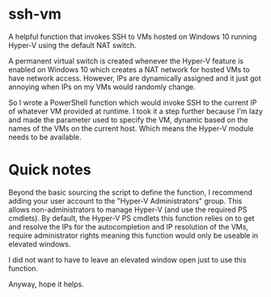 # ssh-vm
A helpful function that invokes SSH to VMs hosted on Windows 10 running Hyper-V using the default NAT switch.

A permanent virtual switch is created whenever the Hyper-V feature is enabled on Windows 10 which creates a NAT network for hosted VMs to have network access.
However, IPs are dynamically assigned and it just got annoying when IPs on my VMs would randomly change.

So I wrote a PowerShell function which would invoke SSH to the current IP of whatever VM provided at runtime. I took it a step further because I'm lazy and made the parameter used to specify the VM, dynamic based on the names of the VMs on the current host. Which means the Hyper-V module needs to be available.

# Quick notes
Beyond the basic sourcing the script to define the function, I recommend adding your user account to the "Hyper-V Administrators" group. This allows non-administrators to manage Hyper-V (and use the required PS cmdlets). By default, the Hyper-V PS cmdlets this function relies on to get and resolve the IPs for the autocompletion and IP resolution of the VMs, require administrator rights meaning this function would only be useable in elevated windows.

I did not want to have to leave an elevated window open just to use this function.

Anyway, hope it helps.

